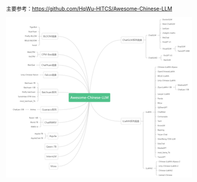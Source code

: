 主要参考：https://github.com/HqWu-HITCS/Awesome-Chinese-LLM

![image-20230914185637111](./主要通用模型.assets/image-20230914185637111.png)